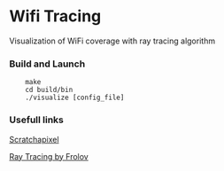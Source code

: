 # Wifi Tracing
Visualization of WiFi coverage with ray tracing algorithm

### Build and Launch

        make
        cd build/bin
        ./visualize [config_file]

### Usefull links
[Scratchapixel](https://www.scratchapixel.com/lessons/3d-basic-rendering/introduction-to-ray-tracing/implementing-the-raytracing-algorithm])

[Ray Tracing by Frolov](http://ray-tracing.ru/)
